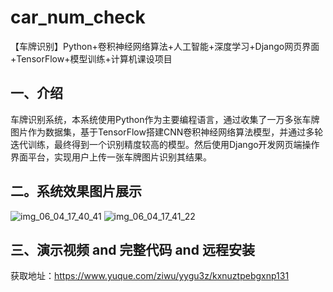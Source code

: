 # car_num_check
【车牌识别】Python+卷积神经网络算法+人工智能+深度学习+Django网页界面+TensorFlow+模型训练+计算机课设项目
## 一、介绍
车牌识别系统，本系统使用Python作为主要编程语言，通过收集了一万多张车牌图片作为数据集，基于TensorFlow搭建CNN卷积神经网络算法模型，并通过多轮迭代训练，最终得到一个识别精度较高的模型。然后使用Django开发网页端操作界面平台，实现用户上传一张车牌图片识别其结果。

## 二。系统效果图片展示
![img_06_04_17_40_41](https://github.com/user-attachments/assets/ca096a95-d5a0-456b-b5c3-163cfb587204)
![img_06_04_17_41_22](https://github.com/user-attachments/assets/e44207eb-c227-45a9-bb25-848a9011be8b)

## 三、演示视频 and 完整代码 and 远程安装
获取地址：https://www.yuque.com/ziwu/yygu3z/kxnuztpebgxnp131
